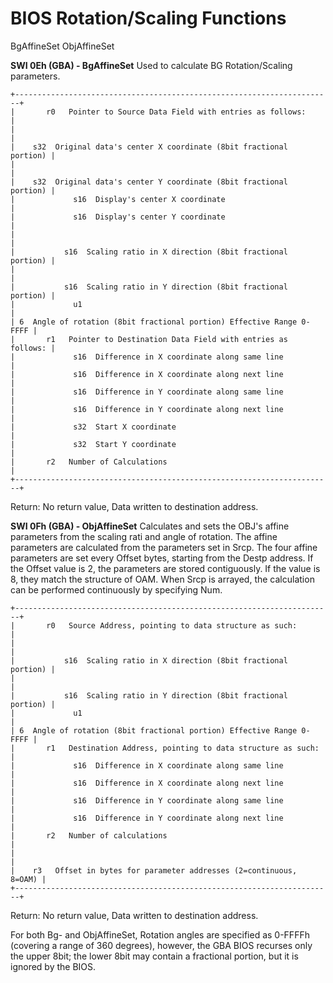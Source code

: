 # BIOS Rotation/Scaling Functions


BgAffineSet
ObjAffineSet

**SWI 0Eh (GBA) - BgAffineSet**
Used to calculate BG Rotation/Scaling parameters.

```
+-----------------------------------------------------------------------+
|       r0   Pointer to Source Data Field with entries as follows:      |
|                                                                       |
|    s32  Original data's center X coordinate (8bit fractional portion) |
|                                                                       |
|    s32  Original data's center Y coordinate (8bit fractional portion) |
|             s16  Display's center X coordinate                        |
|             s16  Display's center Y coordinate                        |
|                                                                       |
|           s16  Scaling ratio in X direction (8bit fractional portion) |
|                                                                       |
|           s16  Scaling ratio in Y direction (8bit fractional portion) |
|             u1                                                        |
| 6  Angle of rotation (8bit fractional portion) Effective Range 0-FFFF |
|       r1   Pointer to Destination Data Field with entries as follows: |
|             s16  Difference in X coordinate along same line           |
|             s16  Difference in X coordinate along next line           |
|             s16  Difference in Y coordinate along same line           |
|             s16  Difference in Y coordinate along next line           |
|             s32  Start X coordinate                                   |
|             s32  Start Y coordinate                                   |
|       r2   Number of Calculations                                     |
+-----------------------------------------------------------------------+
```

Return: No return value, Data written to destination address.

**SWI 0Fh (GBA) - ObjAffineSet**
Calculates and sets the OBJ\'s affine parameters from the scaling rati
and angle of rotation.
The affine parameters are calculated from the parameters set in Srcp.
The four affine parameters are set every Offset bytes, starting from the
Destp address.
If the Offset value is 2, the parameters are stored contiguously. If the
value is 8, they match the structure of OAM.
When Srcp is arrayed, the calculation can be performed continuously by
specifying Num.

```
+-----------------------------------------------------------------------+
|       r0   Source Address, pointing to data structure as such:        |
|                                                                       |
|           s16  Scaling ratio in X direction (8bit fractional portion) |
|                                                                       |
|           s16  Scaling ratio in Y direction (8bit fractional portion) |
|             u1                                                        |
| 6  Angle of rotation (8bit fractional portion) Effective Range 0-FFFF |
|       r1   Destination Address, pointing to data structure as such:   |
|             s16  Difference in X coordinate along same line           |
|             s16  Difference in X coordinate along next line           |
|             s16  Difference in Y coordinate along same line           |
|             s16  Difference in Y coordinate along next line           |
|       r2   Number of calculations                                     |
|                                                                       |
|    r3   Offset in bytes for parameter addresses (2=continuous, 8=OAM) |
+-----------------------------------------------------------------------+
```

Return: No return value, Data written to destination address.

For both Bg- and ObjAffineSet, Rotation angles are specified as 0-FFFFh
(covering a range of 360 degrees), however, the GBA BIOS recurses only
the upper 8bit; the lower 8bit may contain a fractional portion, but it
is ignored by the BIOS.




